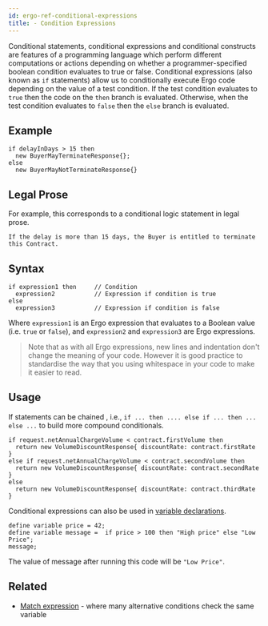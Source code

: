 ```yaml
---
id: ergo-ref-conditional-expressions
title: - Condition Expressions
---
```


Conditional statements, conditional expressions and conditional constructs are features of a programming language which perform different computations or actions depending on whether a programmer-specified boolean condition evaluates to true or false.  Conditional expressions (also known as `if` statements) allow us to conditionally execute Ergo code depending on the value of a test condition. If the test condition evaluates to `true` then the code on the `then` branch is evaluated. Otherwise, when the test condition evaluates to `false` then the `else` branch is evaluated.

Example
-------

``` {.sourceCode .js}
if delayInDays > 15 then
  new BuyerMayTerminateResponse{};
else 
  new BuyerMayNotTerminateResponse{}
```

Legal Prose
-----------

For example, this corresponds to a conditional logic statement in legal
prose.

    If the delay is more than 15 days, the Buyer is entitled to terminate this Contract.

Syntax
------

    if expression1 then     // Condition
      expression2           // Expression if condition is true
    else
      expression3           // Expression if condition is false

Where `expression1` is an Ergo expression that evaluates to a Boolean
value (i.e. `true` or `false`), and `expression2` and `expression3` are
Ergo expressions.

> Note that as with all Ergo expressions, new lines and indentation
> don't change the meaning of your code. However it is good practice to
> standardise the way that you using whitespace in your code to make it
> easier to read.

Usage
-----

If statements can be chained , i.e., `if ... then .... else if ... then ... else ...` to build more compound conditionals.

``` {.sourceCode .js}
if request.netAnnualChargeVolume < contract.firstVolume then
  return new VolumeDiscountResponse{ discountRate: contract.firstRate }
else if request.netAnnualChargeVolume < contract.secondVolume then 
  return new VolumeDiscountResponse{ discountRate: contract.secondRate }
else 
  return new VolumeDiscountResponse{ discountRate: contract.thirdRate }
```

Conditional expressions can also be used in [variable declarations](ergo-variable-declarations.md).

``` {.sourceCode .js}
define variable price = 42;
define variable message =  if price > 100 then "High price" else "Low Price";
message;
```

The value of message after running this code will be `"Low Price"`.

Related
-------

-   [Match expression](ergo-ref-match-expressions.md) - where many
    alternative conditions check the same variable
